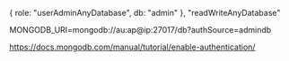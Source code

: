 { role: "userAdminAnyDatabase", db: "admin" }, "readWriteAnyDatabase"

MONGODB_URI=mongodb://au:ap@ip:27017/db?authSource=admindb


https://docs.mongodb.com/manual/tutorial/enable-authentication/

